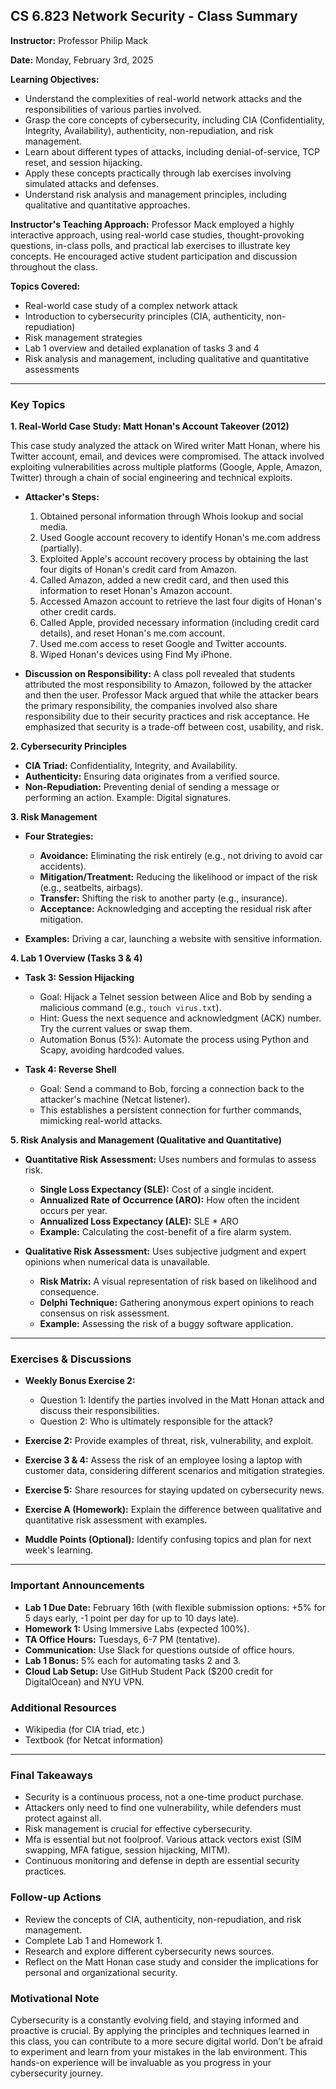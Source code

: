 ## CS 6.823 Network Security - Class Summary

**Instructor:** Professor Philip Mack

**Date:** Monday, February 3rd, 2025

**Learning Objectives:**

* Understand the complexities of real-world network attacks and the responsibilities of various parties involved.
* Grasp the core concepts of cybersecurity, including CIA (Confidentiality, Integrity, Availability), authenticity, non-repudiation, and risk management.
* Learn about different types of attacks, including denial-of-service, TCP reset, and session hijacking.
* Apply these concepts practically through lab exercises involving simulated attacks and defenses.
* Understand risk analysis and management principles, including qualitative and quantitative approaches.

**Instructor's Teaching Approach:** Professor Mack employed a highly interactive approach, using real-world case studies, thought-provoking questions, in-class polls, and practical lab exercises to illustrate key concepts. He encouraged active student participation and discussion throughout the class.

**Topics Covered:**

* Real-world case study of a complex network attack
* Introduction to cybersecurity principles (CIA, authenticity, non-repudiation)
* Risk management strategies
* Lab 1 overview and detailed explanation of tasks 3 and 4
* Risk analysis and management, including qualitative and quantitative assessments

---

### Key Topics

**1. Real-World Case Study: Matt Honan's Account Takeover (2012)**

This case study analyzed the attack on Wired writer Matt Honan, where his Twitter account, email, and devices were compromised. The attack involved exploiting vulnerabilities across multiple platforms (Google, Apple, Amazon, Twitter) through a chain of social engineering and technical exploits.

* **Attacker's Steps:**
    1. Obtained personal information through Whois lookup and social media.
    2. Used Google account recovery to identify Honan's me.com address (partially).
    3. Exploited Apple's account recovery process by obtaining the last four digits of Honan's credit card from Amazon.
    4. Called Amazon, added a new credit card, and then used this information to reset Honan's Amazon account.
    5. Accessed Amazon account to retrieve the last four digits of Honan's other credit cards.
    6. Called Apple, provided necessary information (including credit card details), and reset Honan's me.com account.
    7. Used me.com access to reset Google and Twitter accounts.
    8. Wiped Honan's devices using Find My iPhone.

* **Discussion on Responsibility:**  A class poll revealed that students attributed the most responsibility to Amazon, followed by the attacker and then the user. Professor Mack argued that while the attacker bears the primary responsibility, the companies involved also share responsibility due to their security practices and risk acceptance.  He emphasized that security is a trade-off between cost, usability, and risk.

**2. Cybersecurity Principles**

* **CIA Triad:** Confidentiality, Integrity, and Availability.
* **Authenticity:** Ensuring data originates from a verified source.
* **Non-Repudiation:** Preventing denial of sending a message or performing an action. Example: Digital signatures.

**3. Risk Management**

* **Four Strategies:**
    * **Avoidance:** Eliminating the risk entirely (e.g., not driving to avoid car accidents).
    * **Mitigation/Treatment:** Reducing the likelihood or impact of the risk (e.g., seatbelts, airbags).
    * **Transfer:** Shifting the risk to another party (e.g., insurance).
    * **Acceptance:** Acknowledging and accepting the residual risk after mitigation.

* **Examples:** Driving a car, launching a website with sensitive information.

**4. Lab 1 Overview (Tasks 3 & 4)**

* **Task 3: Session Hijacking**
    * Goal: Hijack a Telnet session between Alice and Bob by sending a malicious command (e.g., `touch virus.txt`).
    * Hint: Guess the next sequence and acknowledgment (ACK) number.  Try the current values or swap them.
    * Automation Bonus (5%): Automate the process using Python and Scapy, avoiding hardcoded values.

* **Task 4: Reverse Shell**
    * Goal: Send a command to Bob, forcing a connection back to the attacker's machine (Netcat listener).
    * This establishes a persistent connection for further commands, mimicking real-world attacks.

**5. Risk Analysis and Management (Qualitative and Quantitative)**

* **Quantitative Risk Assessment:** Uses numbers and formulas to assess risk.
    * **Single Loss Expectancy (SLE):** Cost of a single incident.
    * **Annualized Rate of Occurrence (ARO):** How often the incident occurs per year.
    * **Annualized Loss Expectancy (ALE):** SLE * ARO
    * **Example:** Calculating the cost-benefit of a fire alarm system.

* **Qualitative Risk Assessment:**  Uses subjective judgment and expert opinions when numerical data is unavailable.
    * **Risk Matrix:**  A visual representation of risk based on likelihood and consequence.
    * **Delphi Technique:**  Gathering anonymous expert opinions to reach consensus on risk assessment.
    * **Example:** Assessing the risk of a buggy software application.

---

### Exercises & Discussions

* **Weekly Bonus Exercise 2:**
    * Question 1: Identify the parties involved in the Matt Honan attack and discuss their responsibilities.
    * Question 2: Who is ultimately responsible for the attack?

* **Exercise 2:** Provide examples of threat, risk, vulnerability, and exploit.

* **Exercise 3 & 4:** Assess the risk of an employee losing a laptop with customer data, considering different scenarios and mitigation strategies.

* **Exercise 5:** Share resources for staying updated on cybersecurity news.

* **Exercise A (Homework):** Explain the difference between qualitative and quantitative risk assessment with examples.

* **Muddle Points (Optional):**  Identify confusing topics and plan for next week's learning.

---

### Important Announcements

* **Lab 1 Due Date:** February 16th (with flexible submission options: +5% for 5 days early, -1 point per day for up to 10 days late).
* **Homework 1:** Using Immersive Labs (expected 100%).
* **TA Office Hours:** Tuesdays, 6-7 PM (tentative).
* **Communication:** Use Slack for questions outside of office hours.
* **Lab 1 Bonus:** 5% each for automating tasks 2 and 3.
* **Cloud Lab Setup:**  Use GitHub Student Pack ($200 credit for DigitalOcean) and NYU VPN.

### Additional Resources

* Wikipedia (for CIA triad, etc.)
* Textbook (for Netcat information)

---

### Final Takeaways

* Security is a continuous process, not a one-time product purchase.
* Attackers only need to find one vulnerability, while defenders must protect against all.
* Risk management is crucial for effective cybersecurity.
* Mfa is essential but not foolproof.  Various attack vectors exist (SIM swapping, MFA fatigue, session hijacking, MITM).
* Continuous monitoring and defense in depth are essential security practices.

### Follow-up Actions

* Review the concepts of CIA, authenticity, non-repudiation, and risk management.
* Complete Lab 1 and Homework 1.
* Research and explore different cybersecurity news sources.
* Reflect on the Matt Honan case study and consider the implications for personal and organizational security.

### Motivational Note

Cybersecurity is a constantly evolving field, and staying informed and proactive is crucial.  By applying the principles and techniques learned in this class, you can contribute to a more secure digital world. Don't be afraid to experiment and learn from your mistakes in the lab environment.  This hands-on experience will be invaluable as you progress in your cybersecurity journey.